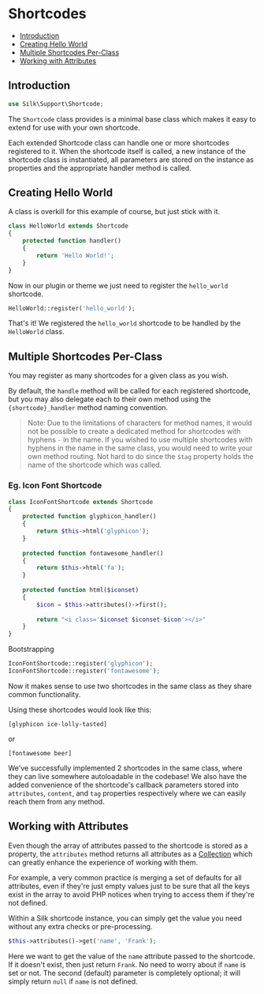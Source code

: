 # Shortcodes

- [Introduction](#introduction)
- [Creating Hello World](#creating-hello-world)
- [Multiple Shortcodes Per-Class](#multiple-shortcodes-per-class)
- [Working with Attributes](#working-with-attributes)


## Introduction

```php
use Silk\Support\Shortcode;
```

The `Shortcode` class provides is a minimal base class which makes it easy to extend for use with your own shortcode.

Each extended Shortcode class can handle one or more shortcodes registered to it.  When the shortcode itself is called, a new instance of the shortcode class is instantiated, all parameters are stored on the instance as properties and the appropriate handler method is called.

## Creating Hello World

A class is overkill for this example of course, but just stick with it.

```php
class HelloWorld extends Shortcode
{
	protected function handler()
	{
		return 'Hello World!';
	}
}
```

Now in our plugin or theme we just need to register the `hello_world` shortcode.

```php
HelloWorld::register('hello_world');
```

That's it!  We registered the `hello_world` shortcode to be handled by the `HelloWorld` class.

## Multiple Shortcodes Per-Class

You may register as many shortcodes for a given class as you wish.

By default, the `handle` method will be called for each registered shortcode, but you may also delegate each to their own method using the `{shortcode}_handler` method naming convention.

> Note: Due to the limitations of characters for method names, it would not be possible to create a dedicated method for shortcodes with hyphens `-` in the name.  If you wished to use multiple shortcodes with hyphens in the name in the same class, you would need to write your own method routing.  Not hard to do since the `$tag` property holds the name of the shortcode which was called.

### Eg. Icon Font Shortcode

```php
class IconFontShortcode extends Shortcode
{
	protected function glyphicon_handler()
	{
		return $this->html('glyphicon');
	}
	
	protected function fontawesome_handler()
	{
		return $this->html('fa');
	}
	
	protected function html($iconset)
	{
		$icon = $this->attributes()->first();
		
		return "<i class='$iconset $iconset-$icon'></i>"
	}
}
```

Bootstrapping

```php
IconFontShortcode::register('glyphicon');
IconFontShortcode::register('fontawesome');
```

Now it makes sense to use two shortcodes in the same class as they share common functionality.

Using these shortcodes would look like this:

```
[glyphicon ice-lolly-tasted]
```

or

```
[fontawesome beer]
```

We've successfully implemented 2 shortcodes in the same class, where they can live somewhere autoloadable in the codebase!  We also have the added convenience of the shortcode's callback parameters stored into `attributes`, `content`, and `tag` properties respectively where we can easily reach them from any method.


## Working with Attributes

Even though the array of attributes passed to the shortcode is stored as a property, the `attributes` method returns all attributes as a [Collection](collections.md) which can greatly enhance the experience of working with them.

For example, a very common practice is merging a set of defaults for all attributes, even if they're just empty values just to be sure that all the keys exist in the array to avoid PHP notices when trying to access them if they're not defined.

Within a Silk shortcode instance, you can simply get the value you need without any extra checks or pre-processing.

```php
$this->attributes()->get('name', 'Frank');
```

Here we want to get the value of the `name` attribute passed to the shortcode.  If it doesn't exist, then just return `Frank`.  No need to worry about if `name` is set or not.  The second (default) parameter is completely optional; it will simply return `null` if `name` is not defined.